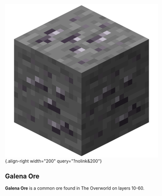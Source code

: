 ![Galena ore](/media/mods/techreborn/galena_ore.png){.align-right width="200" query="?nolink&200"}

## Galena Ore

**Galena Ore** is a common ore found in The Overworld on layers 10-60.
